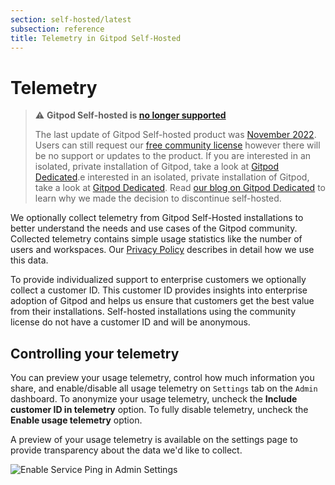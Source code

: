 ```yaml
---
section: self-hosted/latest
subsection: reference
title: Telemetry in Gitpod Self-Hosted
---
```


# Telemetry

> ⚠️ **Gitpod Self-hosted is [no longer supported](/blog/introducing-gitpod-dedicated)**
>
> The last update of Gitpod Self-hosted product was [November 2022](/changelog/november-self-hosted-release). Users can still request our [free community license](/community-license) however there will be no support or updates to the product. If you are interested in an isolated, private installation of Gitpod, take a look at [Gitpod Dedicated](/dedicated).e interested in an isolated, private installation of Gitpod, take a look at [Gitpod Dedicated](/dedicated).
> Read [our blog on Gitpod Dedicated](/blog/introducing-gitpod-dedicated) to learn why we made the decision to discontinue self-hosted.

We optionally collect telemetry from Gitpod Self-Hosted installations to better understand the needs and use cases of the Gitpod community. Collected telemetry contains simple usage statistics like the number of users and workspaces. Our [Privacy Policy](https://www.gitpod.io/privacy) describes in detail how we use this data.

To provide individualized support to enterprise customers we optionally collect a customer ID. This customer ID provides insights into enterprise adoption of Gitpod and helps us ensure that customers get the best value from their installations. Self-hosted installations using the community license do not have a customer ID and will be anonymous.

## Controlling your telemetry

You can preview your usage telemetry, control how much information you share, and enable/disable all usage telemetry on `Settings` tab on the `Admin` dashboard. To anonymize your usage telemetry, uncheck the **Include customer ID in telemetry** option. To fully disable telemetry, uncheck the **Enable usage telemetry** option.

A preview of your usage telemetry is available on the settings page to provide transparency about the data we'd like to collect.

![Enable Service Ping in Admin Settings](/images/docs/self-hosted/telemetry-setting.png)
